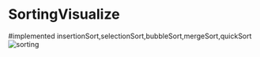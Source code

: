 # SortingVisualize
#implemented insertionSort,selectionSort,bubbleSort,mergeSort,quickSort
![sorting](https://user-images.githubusercontent.com/41152282/143308376-c0c00d3a-4513-43f4-aba5-e48926822d8a.gif)
